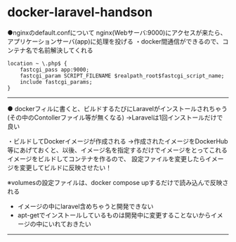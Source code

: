 # docker-laravel-handson

●nginxのdefault.confについて
nginx(Webサーバ:9000)にアクセスが来たら、
アプリケーションサーバ(app)に処理を投げる
・docker間通信ができるので、コンテナ名で名前解決してくれる

    location ~ \.php$ {
        fastcgi_pass app:9000;
        fastcgi_param SCRIPT_FILENAME $realpath_root$fastcgi_script_name;
        include fastcgi_params;
    }

----
●
dockerフィルに書くと、ビルドするたびにLaravelがインストールされちゃう(その中のContollerファイル等が無くなる)
→Laravelは1回インストールだけで良い

・ビルドしてDockerイメージが作成される
→作成されたイメージをDockerHub等にあげておくと、以後、イメージ名を指定するだけでイメージをとってこれる
イメージをビルドしてコンテナを作るので、
設定ファイルを変更したらイメージを変更してビルドに反映させたい！

※volumesの設定ファイルは、docker compose upするだけで読み込んで反映される

- イメージの中にlaravel含めちゃうと開発できない
- apt-getでインストールしているものは開発中に変更することないからイメージの中にいれておきたい

----
